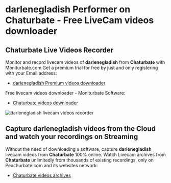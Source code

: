 # darlenegladish Performer on Chaturbate - Free LiveCam videos downloader

## Chaturbate Live Videos Recorder

Monitor and record livecam videos of **darlenegladish** from **Chaturbate** with Moniturbate.com
Get a premium trial for free by just and only registering with your Email address:
* [darlenegladish Premium videos downloader](https://moniturbate.com/request-demo-licence-key.html)

Free livecam videos downloader - Moniturbate Software:
* [Chaturbate videos downloader](https://moniturbate.com/moniturbate-download-software.html)

![darlenegladish livecam videos recorder](https://peachurnet.com/templates/moniturbate-software.png)


## Capture darlenegladish videos from the Cloud and watch your recordings on Streaming

Without the need of downloading a software, capture **darlenegladish** livecam videos from **Chaturbate** 100% online.
Watch Livecam archives from **Chaturbate** unlimitedly from thousands of existing recordings, only on Peachurbate.com and its websites network:
* [Chaturbate videos archives](https://peachurnet.com/)